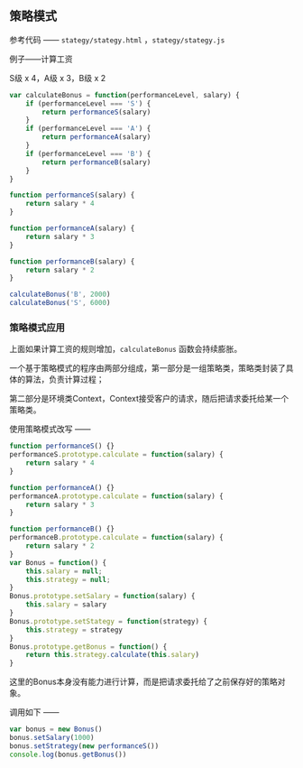 ## 策略模式

参考代码 —— `stategy/stategy.html` ，`stategy/stategy.js`

例子——计算工资

S级 x 4，A级 x 3，B级 x 2

```js
var calculateBonus = function(performanceLevel, salary) {
    if (performanceLevel === 'S') {
        return performanceS(salary)
    }
    if (performanceLevel === 'A') {
        return performanceA(salary)
    }
    if (performanceLevel === 'B') {
        return performanceB(salary)
    }
}

function performanceS(salary) {
    return salary * 4
}

function performanceA(salary) {
    return salary * 3
}

function performanceB(salary) {
    return salary * 2
}

calculateBonus('B', 2000)
calculateBonus('S', 6000)
```

### 策略模式应用

上面如果计算工资的规则增加，`calculateBonus` 函数会持续膨胀。

一个基于策略模式的程序由两部分组成，第一部分是一组策略类，策略类封装了具体的算法，负责计算过程；

第二部分是环境类Context，Context接受客户的请求，随后把请求委托给某一个策略类。

使用策略模式改写 ——

```js
function performanceS() {}
performanceS.prototype.calculate = function(salary) {
    return salary * 4
}

function performanceA() {}
performanceA.prototype.calculate = function(salary) {
    return salary * 3
}

function performanceB() {}
performanceB.prototype.calculate = function(salary) {
    return salary * 2
}
var Bonus = function() {
    this.salary = null;
    this.strategy = null;
}
Bonus.prototype.setSalary = function(salary) {
    this.salary = salary
}
Bonus.prototype.setStategy = function(strategy) {
    this.strategy = strategy
}
Bonus.prototype.getBonus = function() {
    return this.strategy.calculate(this.salary)
}
```

这里的Bonus本身没有能力进行计算，而是把请求委托给了之前保存好的策略对象。

调用如下 ——

```js
var bonus = new Bonus()
bonus.setSalary(1000)
bonus.setStrategy(new performanceS())
console.log(bonus.getBonus())
```


